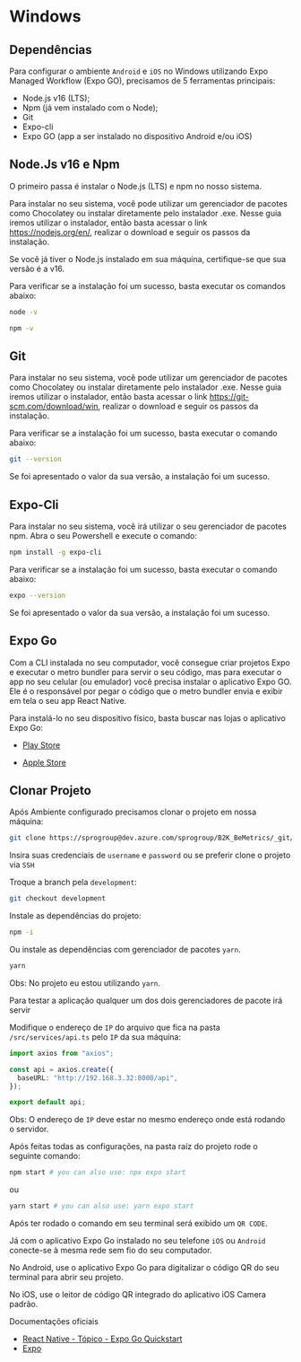 # Windows

## Dependências

Para configurar o ambiente `Android` e `iOS` no Windows utilizando Expo Managed Workflow (Expo GO), precisamos de 5 ferramentas principais:

* Node.js v16 (LTS);
* Npm (já vem instalado com o Node);
* Git
* Expo-cli
* Expo GO (app a ser instalado no dispositivo Android e/ou iOS)


## Node.Js v16 e Npm

O primeiro passa é instalar o Node.js (LTS) e npm no nosso sistema.

Para instalar no seu sistema, você pode utilizar um gerenciador de pacotes como Chocolatey ou instalar diretamente pelo instalador .exe. Nesse guia iremos utilizar o instalador, então basta acessar o link https://nodejs.org/en/, realizar o download e seguir os passos da instalação.

Se você já tiver o Node.js instalado em sua máquina, certifique-se que sua versão é a v16.

Para verificar se a instalação foi um sucesso, basta executar os comandos abaixo:

```bash
node -v
```

```bash
npm -v
```

## Git

Para instalar no seu sistema, você pode utilizar um gerenciador de pacotes como Chocolatey ou instalar diretamente pelo instalador .exe. Nesse guia iremos utilizar o instalador, então basta acessar o link https://git-scm.com/download/win, realizar o download e seguir os passos da instalação.

Para verificar se a instalação foi um sucesso, basta executar o comando abaixo:

```bash
git --version
```

Se foi apresentado o valor da sua versão, a instalação foi um sucesso.

## Expo-Cli

Para instalar no seu sistema, você irá utilizar o seu gerenciador de pacotes npm. Abra o seu Powershell e execute o comando:

```bash
npm install -g expo-cli
```

Para verificar se a instalação foi um sucesso, basta executar o comando abaixo:

```bash
expo --version
```

Se foi apresentado o valor da sua versão, a instalação foi um sucesso.

## Expo Go

Com a CLI instalada no seu computador, você consegue criar projetos Expo e executar o metro bundler para servir o seu código, mas para executar o app no seu celular (ou emulador) você precisa instalar o aplicativo Expo GO. Ele é o responsável por pegar o código que o metro bundler envia e exibir em tela o seu app React Native.

Para instalá-lo no seu dispositivo físico, basta buscar nas lojas o aplicativo Expo Go:

* [Play Store](https://play.google.com/store/apps/details?id=host.exp.exponent&hl=pt_BR&gl=US)

* [Apple Store](https://apps.apple.com/br/app/expo-go/id982107779)


## Clonar Projeto

Após Ambiente configurado precisamos clonar o projeto em nossa máquina:

```bash
git clone https://sprogroup@dev.azure.com/sprogroup/B2K_BeMetrics/_git/B2K_BeMetrics_Mobile
```

Insira suas credenciais de `username` e `password` ou se preferir clone o projeto via `SSH`

Troque a branch pela `development`:

```bash
git checkout development
```

Instale as dependências do projeto:

```bash
npm -i
```

Ou instale as dependências com gerenciador de pacotes `yarn`. 

```bash
yarn
```

Obs: No projeto eu estou utilizando `yarn`. 

Para testar a aplicação qualquer um dos dois gerenciadores de pacote irá servir

Modifique o endereço de `IP` do arquivo que fica na pasta `/src/services/api.ts` pelo `IP` da sua máquina:

```typescript
import axios from "axios";

const api = axios.create({
  baseURL: "http://192.168.3.32:8000/api",
});

export default api;
```

Obs: O endereço de `IP` deve estar no mesmo endereço onde está rodando o servidor.

Após feitas todas as configurações, na pasta raíz do projeto rode o seguinte comando:

```bash
npm start # you can also use: npx expo start
```

ou 

```bash
yarn start # you can also use: yarn expo start
```

Após ter rodado o comando em seu terminal será exibido um `QR CODE`. 

Já com o aplicativo Expo Go instalado no seu telefone `iOS` ou `Android` conecte-se à mesma rede sem fio do seu computador. 

No Android, use o aplicativo Expo Go para digitalizar o código QR do seu terminal para abrir seu projeto. 

No iOS, use o leitor de código QR integrado do aplicativo iOS Camera padrão.

Documentações oficiais 

* [React Native - Tópico - Expo Go Quickstart](https://reactnative.dev/docs/environment-setup)
* [Expo](https://docs.expo.dev/get-started/installation/)
